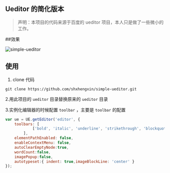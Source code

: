 ## Ueditor 的简化版本

> 声明：本项目的代码来源于百度的 ueditor 项目，本人只是做了一些微小的工作。

##效果

![simple-ueditor](https://cloud.githubusercontent.com/assets/6011686/21228553/38bf2fdc-c319-11e6-9b6d-5de223bc9989.png)

## 使用
1. clone 代码
```git
git clone https://github.com/shxhengxin/simple-ueditor.git
```
2.用此项目的 `ueditor` 目录替换原来的 `ueditor` 目录

3.实例化编辑器的时候配置 `toolbar` ，主要是 `toolbar` 的配置
```javascript
var ue = UE.getEditor('editor', {
    toolbars: [
            ['bold', 'italic', 'underline', 'strikethrough', 'blockquote', 'insertunorderedlist', 'insertorderedlist', 'justifyleft','justifycenter', 'justifyright',  'link', 'insertimage', 'fullscreen']
        ],
    elementPathEnabled: false,
    enableContextMenu: false,
    autoClearEmptyNode:true,
    wordCount:false,
    imagePopup:false,
    autotypeset:{ indent: true,imageBlockLine: 'center' }
});
```

